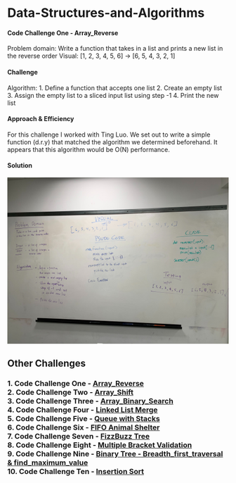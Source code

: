 # Data-Structures-and-Algorithms

#### Code Challenge One - Array_Reverse
Problem domain:
    Write a function that takes in a list and prints a new list in the reverse order
Visual:
    [1, 2, 3, 4, 5, 6] -> [6, 5, 4, 3, 2, 1]    
#### Challenge
Algorithm:
    1. Define a function that accepts one list
    2. Create an empty list
    3. Assign the empty list to a sliced input list using step -1
    4. Print the new list
#### Approach & Efficiency
For this challenge I worked with Ting Luo. We set out to write a simple function (d.r.y) that matched the algorithm we determined beforehand. It appears that this algorithm would be O(N) performance.
#### Solution
![array_reverse](/assets/array_reverse.jpg)


## Other Challenges
### 1. Code Challenge One - [Array_Reverse](https://github.com/kochsj/python-data-structures-and-algorithms/challenges/array_reverse.py)<br>2. Code Challenge Two - [Array_Shift](https://github.com/kochsj/python-data-structures-and-algorithms/challenges/array_shift)<br>3. Code Challenge Three - [Array_Binary_Search](https://github.com/kochsj/python-data-structures-and-algorithms/tree/master/challenges/array_binary_search)<br>4. Code Challenge Four - [Linked List Merge](https://github.com/kochsj/python-data-structures-and-algorithms/tree/master/challenges/ll_merge)<br>5. Code Challenge Five - [Queue with Stacks](https://github.com/kochsj/python-data-structures-and-algorithms/tree/master/challenges/queue_with_stacks)<br>6. Code Challenge Six - [FIFO Animal Shelter](https://github.com/kochsj/python-data-structures-and-algorithms/tree/master/challenges/fifo_animal_shelter)<br>7. Code Challenge Seven - [FizzBuzz Tree](https://github.com/kochsj/python-data-structures-and-algorithms/tree/master/challenges/fizz_buzz_tree)<br>8. Code Challenge Eight - [Multiple Bracket Validation](https://github.com/kochsj/python-data-structures-and-algorithms/tree/master/challenges/multi_bracket_validation)<br>9. Code Challenge Nine - [Binary Tree - Breadth_first_traversal & find_maximum_value](https://github.com/kochsj/python-data-structures-and-algorithms/tree/master/challenges/breadth_first_tree)<br>10. Code Challenge Ten - [Insertion Sort](https://github.com/kochsj/python-data-structures-and-algorithms/tree/master/challenges/insertion_sort)
